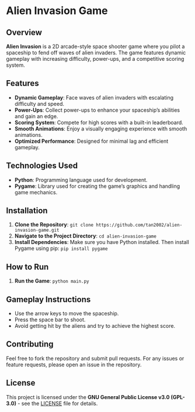 # Alien Invasion Game

## Overview

**Alien Invasion** is a 2D arcade-style space shooter game where you pilot a spaceship to fend off waves of alien invaders. The game features dynamic gameplay with increasing difficulty, power-ups, and a competitive scoring system.

## Features

- **Dynamic Gameplay**: Face waves of alien invaders with escalating difficulty and speed.
- **Power-Ups**: Collect power-ups to enhance your spaceship’s abilities and gain an edge.
- **Scoring System**: Compete for high scores with a built-in leaderboard.
- **Smooth Animations**: Enjoy a visually engaging experience with smooth animations.
- **Optimized Performance**: Designed for minimal lag and efficient gameplay.

## Technologies Used

- **Python**: Programming language used for development.
- **Pygame**: Library used for creating the game’s graphics and handling game mechanics.

## Installation

1. **Clone the Repository**:
   `git clone https://github.com/tan2002/alien-invasion-game.git`
2. **Navigate to the Project Directory**:
   `cd alien-invasion-game`
3. **Install Dependencies**:
   Make sure you have Python installed. Then install Pygame using pip:
   `pip install pygame`

## How to Run

1. **Run the Game**:
   `python main.py`

## Gameplay Instructions

- Use the arrow keys to move the spaceship.
- Press the space bar to shoot.
- Avoid getting hit by the aliens and try to achieve the highest score.

## Contributing

Feel free to fork the repository and submit pull requests. For any issues or feature requests, please open an issue in the repository.

## License

This project is licensed under the **GNU General Public License v3.0 (GPL-3.0)** - see the [LICENSE](LICENSE) file for details.
